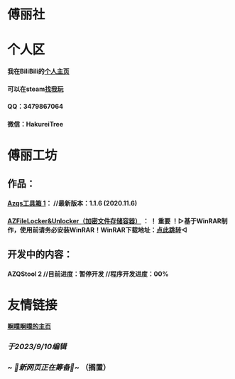 #                        傅丽社

# 个人区

#### 我在BiliBili的[个人主页](https://space.bilibili.com/106596319)

#### 可以在steam[找我玩](https://steamcommunity.com/id/ayayayayayayayayayyayayayayaya)

#### QQ：3479867064

#### 微信：HakureiTree

# 傅丽工坊

## 作品：

#### [Azqs工具箱 1](https://codeload.github.com/HakureiTree/Azqs-.exe/zip/refs/heads/main)：   //最新版本：1.1.6 (2020.11.6)

#### [AZFileLocker&Unlocker（加密文件存储容器）](https://codeload.github.com/HakureiTree/AZFileLockerAndUnlocker/zip/refs/heads/main) ： ！ 重要 ！▷基于WinRAR制作，使用前请务必安装WinRAR！WinRAR下载地址：[点此跳转](https://www.winrar.com.cn)◁

## 开发中的内容： 

#### AZQStool 2   //目前进度：暂停开发   //程序开发进度：00%

# 友情链接

#### [啊噗啊噗的主页](Https://hakureitree.github.io/Apapu/)

### *于2023/9/10编辑*

### ~ *🔧新网页正在筹备🔨*~ （搁置）
